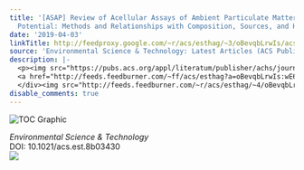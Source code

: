 ```yaml
---
title: '[ASAP] Review of Acellular Assays of Ambient Particulate Matter Oxidative
  Potential: Methods and Relationships with Composition, Sources, and Health Effects'
date: '2019-04-03'
linkTitle: http://feedproxy.google.com/~r/acs/esthag/~3/oBevqbLrwIs/acs.est.8b03430
source: 'Environmental Science & Technology: Latest Articles (ACS Publications)'
description: |-
  <p><img src="https://pubs.acs.org/appl/literatum/publisher/achs/journals/content/esthag/0/esthag.ahead-of-print/acs.est.8b03430/20190403/images/medium/es-2018-03430n_0002.gif" alt="TOC Graphic"/></p><div><cite>Environmental Science & Technology</cite></div><div>DOI: 10.1021/acs.est.8b03430</div><div class="feedflare">
  <a href="http://feeds.feedburner.com/~ff/acs/esthag?a=oBevqbLrwIs:wE6Vw2HkbZc:yIl2AUoC8zA"><img src="http://feeds.feedburner.com/~ff/acs/esthag?d=yIl2AUoC8zA" border="0"></img></a>
  </div><img src="http://feeds.feedburner.com/~r/acs/esthag/~4/oBevqbLrwIs" height="1" width="1" ...
disable_comments: true
---
```

<p><img src="https://pubs.acs.org/appl/literatum/publisher/achs/journals/content/esthag/0/esthag.ahead-of-print/acs.est.8b03430/20190403/images/medium/es-2018-03430n_0002.gif" alt="TOC Graphic"/></p><div><cite>Environmental Science & Technology</cite></div><div>DOI: 10.1021/acs.est.8b03430</div><div class="feedflare">
<a href="http://feeds.feedburner.com/~ff/acs/esthag?a=oBevqbLrwIs:wE6Vw2HkbZc:yIl2AUoC8zA"><img src="http://feeds.feedburner.com/~ff/acs/esthag?d=yIl2AUoC8zA" border="0"></img></a>
</div><img src="http://feeds.feedburner.com/~r/acs/esthag/~4/oBevqbLrwIs" height="1" width="1" ...